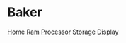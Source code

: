 # Baker
<div class="topnav" id="myTopnav">
 <a href="home.html">Home</a>
 <a href="news.html">Ram</a>
 <a href="contact.html">Processor</a>
 <a href="storage.html">Storage</a>
 <a href=”about.html">Display</a>

</div>
